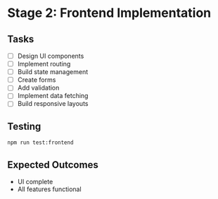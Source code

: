 # Stage 2: Frontend Implementation

## Tasks

- [ ] Design UI components
- [ ] Implement routing
- [ ] Build state management
- [ ] Create forms
- [ ] Add validation
- [ ] Implement data fetching
- [ ] Build responsive layouts

## Testing

```bash
npm run test:frontend
```

## Expected Outcomes

- UI complete
- All features functional
